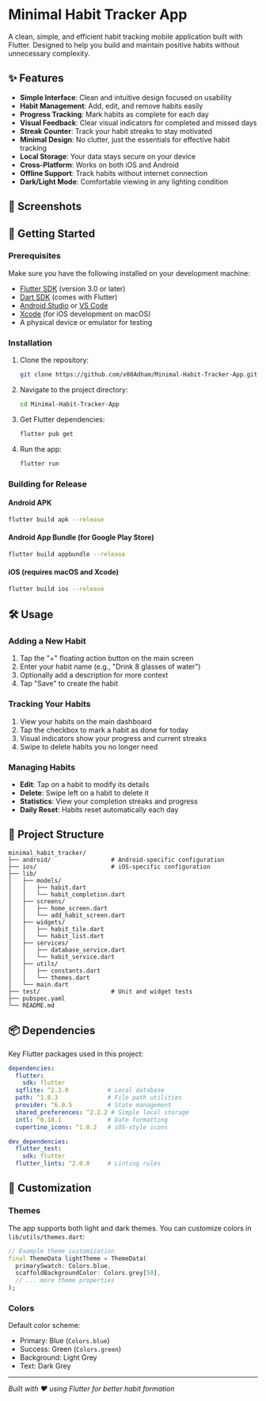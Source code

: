 # Minimal Habit Tracker App

A clean, simple, and efficient habit tracking mobile application built with Flutter. Designed to help you build and maintain positive habits without unnecessary complexity.

## ✨ Features

- **Simple Interface**: Clean and intuitive design focused on usability
- **Habit Management**: Add, edit, and remove habits easily
- **Progress Tracking**: Mark habits as complete for each day
- **Visual Feedback**: Clear visual indicators for completed and missed days
- **Streak Counter**: Track your habit streaks to stay motivated
- **Minimal Design**: No clutter, just the essentials for effective habit tracking
- **Local Storage**: Your data stays secure on your device
- **Cross-Platform**: Works on both iOS and Android
- **Offline Support**: Track habits without internet connection
- **Dark/Light Mode**: Comfortable viewing in any lighting condition

## 📱 Screenshots

<!-- Add screenshots here -->
<!-- 
<p align="center">
  <img src="screenshots/home_screen.png" width="250" alt="Home Screen">
  <img src="screenshots/add_habit.png" width="250" alt="Add Habit">
  <img src="screenshots/habit_details.png" width="250" alt="Habit Details">
</p>
-->

## 🚀 Getting Started

### Prerequisites

Make sure you have the following installed on your development machine:

- [Flutter SDK](https://flutter.dev/docs/get-started/install) (version 3.0 or later)
- [Dart SDK](https://dart.dev/get-dart) (comes with Flutter)
- [Android Studio](https://developer.android.com/studio) or [VS Code](https://code.visualstudio.com/)
- [Xcode](https://developer.apple.com/xcode/) (for iOS development on macOS)
- A physical device or emulator for testing

### Installation

1. Clone the repository:
   ```bash
   git clone https://github.com/x00Adham/Minimal-Habit-Tracker-App.git
   ```

2. Navigate to the project directory:
   ```bash
   cd Minimal-Habit-Tracker-App
   ```

3. Get Flutter dependencies:
   ```bash
   flutter pub get
   ```

4. Run the app:
   ```bash
   flutter run
   ```

### Building for Release

#### Android APK
```bash
flutter build apk --release
```

#### Android App Bundle (for Google Play Store)
```bash
flutter build appbundle --release
```

#### iOS (requires macOS and Xcode)
```bash
flutter build ios --release
```

## 🛠️ Usage

### Adding a New Habit

1. Tap the "+" floating action button on the main screen
2. Enter your habit name (e.g., "Drink 8 glasses of water")
3. Optionally add a description for more context
4. Tap "Save" to create the habit

### Tracking Your Habits

1. View your habits on the main dashboard
2. Tap the checkbox to mark a habit as done for today
3. Visual indicators show your progress and current streaks
4. Swipe to delete habits you no longer need

### Managing Habits

- **Edit**: Tap on a habit to modify its details
- **Delete**: Swipe left on a habit to delete it
- **Statistics**: View your completion streaks and progress
- **Daily Reset**: Habits reset automatically each day

## 📁 Project Structure

```
minimal_habit_tracker/
├── android/                 # Android-specific configuration
├── ios/                     # iOS-specific configuration
├── lib/
│   ├── models/
│   │   ├── habit.dart
│   │   └── habit_completion.dart
│   ├── screens/
│   │   ├── home_screen.dart
│   │   └── add_habit_screen.dart
│   ├── widgets/
│   │   ├── habit_tile.dart
│   │   └── habit_list.dart
│   ├── services/
│   │   ├── database_service.dart
│   │   └── habit_service.dart
│   ├── utils/
│   │   ├── constants.dart
│   │   └── themes.dart
│   └── main.dart
├── test/                    # Unit and widget tests
├── pubspec.yaml
└── README.md
```

## 📦 Dependencies

Key Flutter packages used in this project:

```yaml
dependencies:
  flutter:
    sdk: flutter
  sqflite: ^2.3.0           # Local database
  path: ^1.8.3              # File path utilities
  provider: ^6.0.5          # State management
  shared_preferences: ^2.2.2 # Simple local storage
  intl: ^0.18.1             # Date formatting
  cupertino_icons: ^1.0.2   # iOS-style icons

dev_dependencies:
  flutter_test:
    sdk: flutter
  flutter_lints: ^2.0.0     # Linting rules
```

## 🎨 Customization

### Themes

The app supports both light and dark themes. You can customize colors in `lib/utils/themes.dart`:

```dart
// Example theme customization
final ThemeData lightTheme = ThemeData(
  primarySwatch: Colors.blue,
  scaffoldBackgroundColor: Colors.grey[50],
  // ... more theme properties
);
```

### Colors

Default color scheme:
- Primary: Blue (`Colors.blue`)
- Success: Green (`Colors.green`)
- Background: Light Grey
- Text: Dark Grey



---

*Built with ❤️ using Flutter for better habit formation*
